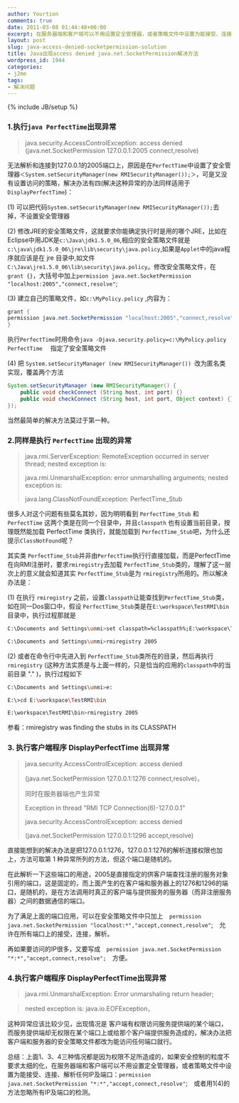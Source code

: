 ```yaml
---
author: Yourtion
comments: true
date: 2011-03-08 01:44:48+00:00
excerpt: 在服务器端和客户端可以不用设置定全管理器，或者策略文件中设置为能接受、连接、解析任何IP及端口：permission java.net.SocketPermission,"accept,connect,resolve";　或者用1(4)的方法忽略所有IP及端口的检测。
layout: post
slug: java-access-denied-socketpermission-solution
title: Java出现access denied java.net.SocketPermission解决方法
wordpress_id: 1944
categories:
- j2me
tags:
- 解决问题
---
```

{% include JB/setup %}

### 1.执行```java PerfectTime```出现异常　

>java.security.AccessControlException: access denied (java.net.SocketPermission 127.0.0.1:2005 connect,resolve)

无法解析和连接到127.0.0.1的2005端口上，原因是在```PerfectTime```中设置了安全管理器```＜System.setSecurityManager(new RMISecurityManager());＞```，可是又没有设置访问的策略，解决办法有四(解决这种异常的办法同样适用于```DisplayPerfectTime```)：

(1) 可以把代码```System.setSecurityManager(new RMISecurityManager());```去掉，不设置安全管理器

(2) 修改JRE的安全策略文件，这就要求你能确定执行时是用的哪个JRE，比如在Eclipse中用JDK是```c:\Java\jdk1.5.0_06```,相应的安全策略文件就是```c:\java\jdk1.5.0_06\jre\lib\security\java.policy```,如果是```Applet```中的java程序就应该是在 jre 目录中,如文件```C:\Java\jre1.5.0_06\lib\security\java.policy```。修改安全策略文件，在```grant {}```，大括号中加上```permission java.net.SocketPermission "localhost:2005","connect,resolve"```;

(3) 建立自己的策略文件，如```c:\MyPolicy.policy``` ,内容为：

```java
grant {
permission java.net.SocketPermission "localhost:2005","connect,resolve";
}
```

执行```PerfectTime```时用命令```java -Djava.security.policy=c:\MyPolicy.policy PerfectTime``` 　指定了安全策略文件

(4) 把 ```System.setSecurityManager (new RMISecurityManager()) ```改为匿名类实现，覆盖两个方法

```java
System.setSecurityManager (new RMISecurityManager() {
	public void checkConnect (String host, int port) {}
	public void checkConnect (String host, int port, Object context) {}
});
```

当然最简单的解决方法莫过于第一种。

### 2.同样是执行 ```PerfectTime``` 出现的异常

> java.rmi.ServerException: RemoteException occurred in server thread; nested exception is:
> 
> java.rmi.UnmarshalException: error unmarshalling arguments; nested exception is:
> 
> java.lang.ClassNotFoundException: PerfectTime_Stub

很多人对这个问题有些莫名其妙，因为明明看到 ```PerfectTime_Stub``` 和 ```PerfectTime``` 这两个类是在同一个目录中，并且``classpath`` 也有设置当前目录，按理既然能加载 PerfectTime 类执行，就能加载到 ```PerfectTime_Stub```吧，为什么还提示```ClassNotFound```呢？

其实类 ```PerfectTime_Stub```并非由```PerfectTime```执行行直接加载，而是PerfectTime在向RMI注册时，要求```rmiregistry```去加载 ```PerfectTime_Stub```类的，理解了这一层次上的意义就会知道其实 ```PerfectTime_Stub```是为 ```rmiregistry```所用的。所以解决办法是：

(1) 在执行 ``rmiregistry`` 之前，设置```classpath```让能查找到```PerfectTime_Stub```类，如在同一Dos窗口中，假设 ```PerfectTime_Stub```类是在```E:\workspace\TestRMI\bin```目录中，执行过程那就是

```bash
C:\Documents and Settings\unmi>set classpath=%classpath%;E:\workspace\TestRMI\bin

C:\Documents and Settings\unmi>rmiregistry 2005
```

(2) 或者在命令行中先进入到 ```PerfectTime_Stub```类所在的目录，然后再执行 ```rmiregistry``` (这种方法实质是与上面一样的，只是恰当的应用的```classpath```中的当前目录 "." )，执行过程如下

```bash
C:\Documents and Settings\unmi>e:

E:\>cd E:\workspace\TestRMI\bin

E:\workspace\TestRMI\bin>rmiregistry 2005
```

参看：rmiregistry was finding the stubs in its CLASSPATH

### 3. 执行客户端程序 DisplayPerfectTime 出现异常　

> java.security.AccessControlException: access denied
> 
>  (java.net.SocketPermission 127.0.0.1:1276 connect,resolve)，
> 
> 同时在服务器端也产生异常　
> 
> Exception in thread "RMI TCP Connection(6)-127.0.0.1" 
> 
> java.security.AccessControlException: access denied 
> 
> (java.net.SocketPermission 127.0.0.1:1296 accept,resolve)

直接能想到的解决办法是把127.0.0.1:1276，127.0.0.1:1276的解析连接权限也加上，方法可取第 1 种异常所列的方法，但这个端口是随机的。

在此解析一下这些端口的用途，2005是直接指定的供客户端查找注册的服务对象引用的端口，这是固定的，而上面产生的在客户端和服务器上的1276和1296的端口，是随机的，是在方法调用时真正的客户端与提供服务的服务器（而非注册服务器）之间的数据通信的端口。

为了满足上面的端口应用，可以在安全策略文件中只加上　```permission java.net.SocketPermission "localhost:*","accept,connect,resolve"```;　允许在所有端口上的接受，连接，解析。

再如果要访问的IP很多，又要写成　```permission java.net.SocketPermission "*:*","accept,connect,resolve";```　方便。

### 4.执行客户端程序 DisplayPerfectTime出现异常

>java.rmi.UnmarshalException: Error unmarshaling return header; 

>nested exception is:  java.io.EOFException，

这种异常应该比较少见，出现情况是 客户端有权限访问服务提供端的某个端口，而服务提供端却无权限在某个端口上或给那个客户端提供服务造成的，解决办法把客户端和服务器的安全策略文件都改为能访问任何端口就行。

总结：上面1、3、4三种情况都是因为权限不足所造成的，如果安全控制的粒度不要求太细的化，在服务器端和客户端可以不用设置定全管理器，或者策略文件中设置为能接受、连接、解析任何IP及端口：```permission java.net.SocketPermission "*:*","accept,connect,resolve"```;　或者用1(4)的方法忽略所有IP及端口的检测。
